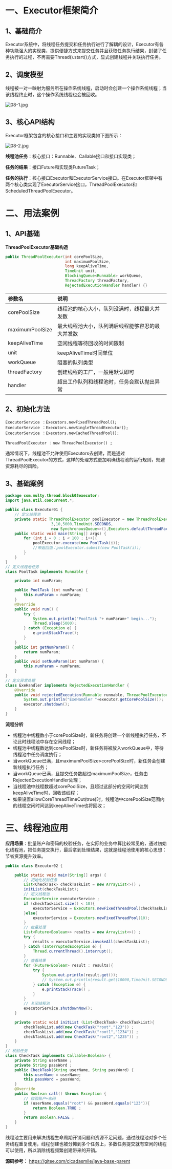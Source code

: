 # 一、Executor框架简介

## 1、基础简介

Executor系统中，将线程任务提交和任务执行进行了解耦的设计，Executor有各种功能强大的实现类，提供便捷方式来提交任务并且获取任务执行结果，封装了任务执行的过程，不再需要Thread().start()方式，显式创建线程并关联执行任务。 

## 2、调度模型

线程被一对一映射为服务所在操作系统线程，启动时会创建一个操作系统线程；当该线程终止时，这个操作系统线程也会被回收。

![](https://images.gitee.com/uploads/images/2022/0220/144335_33d9a2c7_5064118.jpeg "08-1.jpg")

## 3、核心API结构

Executor框架包含的核心接口和主要的实现类如下图所示：

![](https://images.gitee.com/uploads/images/2022/0220/144345_5ce4158f_5064118.jpeg "08-2.jpg")

**线程池任务**：核心接口：Runnable、Callable接口和接口实现类；

**任务的结果**：接口Future和实现类FutureTask；

**任务的执行**：核心接口Executor和ExecutorService接口。在Executor框架中有两个核心类实现了ExecutorService接口，ThreadPoolExecutor和ScheduledThreadPoolExecutor。

# 二、用法案例

## 1、API基础

**ThreadPoolExecutor基础构造**

```java
public ThreadPoolExecutor(int corePoolSize,
                          int maximumPoolSize,
                          long keepAliveTime,
                          TimeUnit unit,
                          BlockingQueue<Runnable> workQueue,
                          ThreadFactory threadFactory,
                          RejectedExecutionHandler handler) {}
```

|参数名 | 说明 |
|:---|:---|
|corePoolSize | 线程池的核心大小，队列没满时，线程最大并发数|
|maximumPoolSize | 最大线程池大小，队列满后线程能够容忍的最大并发数|
|keepAliveTime | 空闲线程等待回收的时间限制|
|unit | keepAliveTime时间单位|
|workQueue | 阻塞的队列类型|
|threadFactory | 创建线程的工厂，一般用默认即可|
|handler | 超出工作队列和线程池时，任务会默认抛出异常|

## 2、初始化方法

```
ExecutorService ：Executors.newFixedThreadPool();
ExecutorService ：Executors.newSingleThreadExecutor();
ExecutorService ：Executors.newCachedThreadPool();

ThreadPoolExecutor ：new ThreadPoolExecutor() ;
```

通常情况下，线程池不允许使用Executors去创建，而是通过ThreadPoolExecutor的方式，这样的处理方式更加明确线程池的运行规则，规避资源耗尽的风险。

## 3、基础案例

```java
package com.multy.thread.block08executor;
import java.util.concurrent.*;

public class Executor01 {
    // 定义线程池
    private static ThreadPoolExecutor poolExecutor = new ThreadPoolExecutor(
                    3,10,5000,TimeUnit.SECONDS,
                    new SynchronousQueue<>(),Executors.defaultThreadFactory(),new ExeHandler());
    public static void main(String[] args) {
        for (int i = 0 ; i < 100 ; i++){
            poolExecutor.execute(new PoolTask(i));
            //带返回值：poolExecutor.submit(new PoolTask(i));
        }
    }
}
// 定义线程池任务
class PoolTask implements Runnable {

    private int numParam;

    public PoolTask (int numParam) {
        this.numParam = numParam;
    }
    @Override
    public void run() {
        try {
            System.out.println("PoolTask "+ numParam+" begin...");
            Thread.sleep(5000);
        } catch (Exception e) {
            e.printStackTrace();
        }
    }
    public int getNumParam() {
        return numParam;
    }
    public void setNumParam(int numParam) {
        this.numParam = numParam;
    }
}
// 定义异常处理
class ExeHandler implements RejectedExecutionHandler {
    @Override
    public void rejectedExecution(Runnable runnable, ThreadPoolExecutor executor) {
        System.out.println("ExeHandler "+executor.getCorePoolSize());
        executor.shutdown();
    }
}
```

**流程分析**

- 线程池中线程数小于corePoolSize时，新任务将创建一个新线程执行任务，不论此时线程池中存在空闲线程；
- 线程池中线程数达到corePoolSize时，新任务将被放入workQueue中，等待线程池中任务调度执行；
- 当workQueue已满，且maximumPoolSize>corePoolSize时，新任务会创建新线程执行任务；
- 当workQueue已满，且提交任务数超过maximumPoolSize，任务由RejectedExecutionHandler处理；
- 当线程池中线程数超过corePoolSize，且超过这部分的空闲时间达到keepAliveTime时，回收该线程；
- 如果设置allowCoreThreadTimeOut(true)时，线程池中corePoolSize范围内的线程空闲时间达到keepAliveTime也将回收；

# 三、线程池应用

**应用场景**：批量账户和密码的校验任务，在实际的业务中算比较常见的，通过初始化线程池，把任务提交执行，最后拿到处理结果，这就是线程池使用的核心思想：节省资源提升效率。

```java
public class Executor02 {

    public static void main(String[] args) {
        // 初始化校验任务
        List<CheckTask> checkTaskList = new ArrayList<>() ;
        initList(checkTaskList);
        // 定义线程池
        ExecutorService executorService ;
        if (checkTaskList.size() < 10){
            executorService = Executors.newFixedThreadPool(checkTaskList.size());
        }else{
            executorService = Executors.newFixedThreadPool(10);
        }
        // 批量处理
        List<Future<Boolean>> results = new ArrayList<>() ;
        try {
            results = executorService.invokeAll(checkTaskList);
        } catch (InterruptedException e) {
            Thread.currentThread().interrupt();
        }
        // 查看结果
        for (Future<Boolean> result : results){
            try {
                System.out.println(result.get());
                // System.out.println(result.get(10000,TimeUnit.SECONDS));
            } catch (Exception e) {
                e.printStackTrace() ;
            }
        }
        // 关闭线程池
        executorService.shutdownNow();
    }

    private static void initList (List<CheckTask> checkTaskList){
        checkTaskList.add(new CheckTask("root","123")) ;
        checkTaskList.add(new CheckTask("root1","1234")) ;
        checkTaskList.add(new CheckTask("root2","1235")) ;
    }
}
// 校验任务
class CheckTask implements Callable<Boolean> {
    private String userName ;
    private String passWord ;
    public CheckTask(String userName, String passWord) {
        this.userName = userName;
        this.passWord = passWord;
    }
    @Override
    public Boolean call() throws Exception {
        // 校验账户+密码
        if (userName.equals("root") && passWord.equals("123")){
            return Boolean.TRUE ;
        }
        return Boolean.FALSE ;
    }
}
```

线程池主要用来解决线程生命周期开销问题和资源不足问题，通过线程池对多个任务线程重复使用，线程创建也被分摊到多个任务上，多数任务提交就有空闲的线程可以使用，所以消除线程频繁创建带来的开销。

**源码参考：** https://gitee.com/cicadasmile/java-base-parent